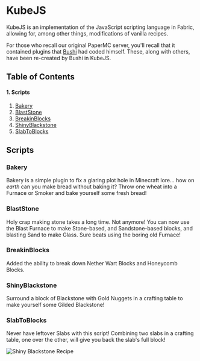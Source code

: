 # KubeJS

KubeJS is an implementation of the JavaScript scripting language in Fabric, allowing for, among other things, modifications of vanilla recipes.

For those who recall our original PaperMC server, you'll recall that it contained plugins that [Bushi]("@bushtail#0420") had coded himself. These, along with others, have been re-created by Bushi in KubeJS.

## Table of Contents

#### 1. Scripts
  1. [Bakery](#bakery)
  2. [BlastStone](#blaststone)
  3. [BreakinBlocks](#breakinblocks)
  4. [ShinyBlackstone](#shinyblackstone)
  5. [SlabToBlocks](#slabtoblocks)

## Scripts

### Bakery

Bakery is a simple plugin to fix a glaring plot hole in Minecraft lore... how on *earth* can you make bread without baking it? Throw one wheat into a Furnace or Smoker and bake yourself some fresh bread!

### BlastStone

Holy crap making stone takes a long time. Not anymore! You can now use the Blast Furnace to make Stone-based, and Sandstone-based blocks, and blasting Sand to make Glass. Sure beats using the boring old Furnace!

### BreakinBlocks

Added the ability to break down Nether Wart Blocks and Honeycomb Blocks.

### ShinyBlackstone

Surround a block of Blackstone with Gold Nuggets in a crafting table to make yourself some Gilded Blackstone!

### SlabToBlocks

Never have leftover Slabs with this script! Combining two slabs in a crafting table, one over the other, will give you back the slab's full block!

![Shiny Blackstone Recipe](https://raw.githubusercontent.com/wiki/MSCraftWiki/mscraft/images/shinyblackstone.png)
